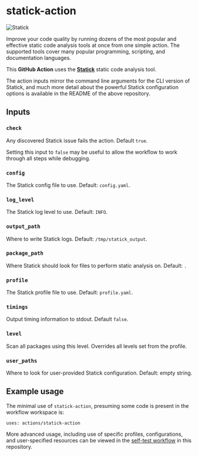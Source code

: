# statick-action

![Statick](https://github.com/triboelectric/statick-action/workflows/Statick/badge.svg)

Improve your code quality by running dozens of the most popular and effective static code analysis
tools at once from one simple action.
The supported tools cover many popular programming, scripting, and documentation languages.

This **GitHub Action** uses the **[Statick](https://github.com/triboelectric/statick)** static code analysis tool.

The action inputs mirror the command line arguments for the CLI version of
Statick, and much more detail about the powerful Statick configuration options is
available in the README of the above repository.

## Inputs

### `check`

Any discovered Statick issue fails the action. Default `true`.

Setting this input to `false` may be useful to allow the workflow to work through all steps while debugging.

### `config`

The Statick config file to use. Default: `config.yaml`.

### `log_level`

The Statick log level to use. Default: `INFO`.

### `output_path`

Where to write Statick logs. Default: `/tmp/statick_output`.

### `package_path`

Where Statick should look for files to perform static analysis on. Default: `.`

### `profile`

The Statick profile file to use. Default: `profile.yaml`.

### `timings`

Output timing information to stdout. Default `false`.

### `level`

Scan all packages using this level. Overrides all levels set from the profile.

### `user_paths`

Where to look for user-provided Statick configuration. Default: empty string.

## Example usage

The minimal use of `statick-action`, presuming some code is present in the workflow workspace is:

```shell
uses: actions/statick-action
```

More advanced usage, including use of specific profiles, configurations,
and user-specified resources can be viewed in the
[self-test workflow](https://github.com/triboelectric/statick/blob/main/.github/workflows/self-test.yml)
in this repository.
